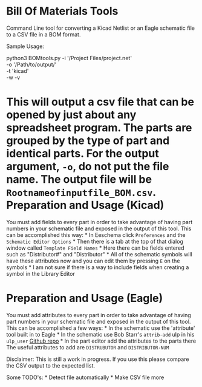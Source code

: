 Bill Of Materials Tools
=======================

Command Line tool for converting a Kicad Netlist or an Eagle schematic file to a CSV file in a BOM format.

Sample Usage: 

python3 BOMtools.py -i '/Project Files/project.net' \
		    -o '/Path/to/output/' \
		    -t 'kicad' \
		    -w -v

This will output a csv file that can be opened by just about any spreadsheet program. The parts are grouped by the type of part and identical parts. For the output argument, `-o`, do not put the file name. The output file will be `Rootnameofinputfile_BOM.csv`. 
Preparation and Usage (Kicad)
=======================
You must add fields to every part in order to take advantage of having part numbers in your schematic file and exposed in the output of this tool. This can be accomplished this way:
    * In Eeschema click `Preferences` and the `Schematic Editor Options`
    * Then there is a tab at the top of that dialog window called `Template Field Names`
    * Here there can be fields entered such as "Distributor#" and "Distributor"
    * All of the schematic symbols will have these attributes now and you can edit them by pressing `E` on the symbols
    * I am not sure if there is a way to include fields when creating a symbol in the Library Editor

Preparation and Usage (Eagle)
=======================
You must add attributes to every part in order to take advantage of having part numbers in your schematic file and exposed in the output of this tool. This can be accomplished a few ways:
    * In the schematic use the 'attribute' tool built in to Eagle
    * In the schematic use Bob Starr's `attrib-add` ulp in his `ulp_user` [Github repo](https://github.com/robertstarr/ulp_user)
    * In the part editor add the attributes to the parts there
The useful attributes to add are `DISTRUBUTOR` and `DISTRIBUTOR-NUM`



Disclaimer: This is still a work in progress. If you use this please compare the CSV output to the expected list.

Some TODO's:
     * Detect file automatically
     * Make CSV file more 